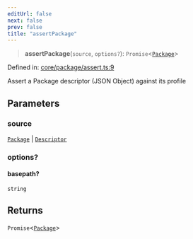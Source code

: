 ```yaml
---
editUrl: false
next: false
prev: false
title: "assertPackage"
---
```


> **assertPackage**(`source`, `options?`): `Promise`\<[`Package`](/reference/_dpkit/core/package/)\>

Defined in: [core/package/assert.ts:9](https://github.com/datisthq/dpkit/blob/5891634de8175d14853313e208ffbae144fd78eb/core/package/assert.ts#L9)

Assert a Package descriptor (JSON Object) against its profile

## Parameters

### source

[`Package`](/reference/_dpkit/core/package/) | [`Descriptor`](/reference/_dpkit/core/descriptor/)

### options?

#### basepath?

`string`

## Returns

`Promise`\<[`Package`](/reference/_dpkit/core/package/)\>
